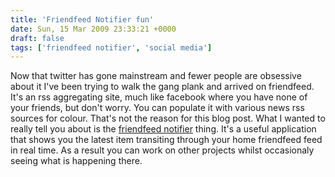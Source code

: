 ```yaml
---
title: 'Friendfeed Notifier fun'
date: Sun, 15 Mar 2009 23:33:21 +0000
draft: false
tags: ['friendfeed notifier', 'social media']
---
```


Now that twitter has gone mainstream and fewer people are obsessive about it I've been trying to walk the gang plank and arrived on friendfeed. It's an rss aggregating site, much like facebook where you have none of your friends, but don't worry. You can populate it with various news rss sources for colour. That's not the reason for this blog post. What I wanted to really tell you about is the [friendfeed notifier](http://friendfeed.com/settings/notifier) thing. It's a useful application that shows you the latest item transiting through your home friendfeed feed in real time. As a result you can work on other projects whilst occasionaly seeing what is happening there.